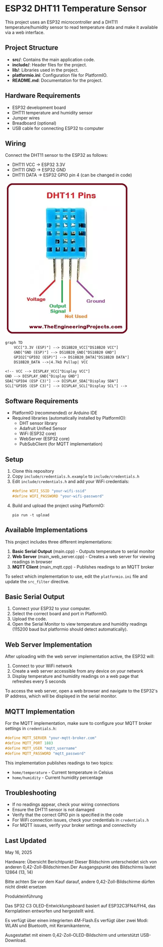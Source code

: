 # ESP32 DHT11 Temperature Sensor

This project uses an ESP32 microcontroller and a DHT11 temperature/humidity sensor to read temperature data and make it available via a web interface.

## Project Structure

- **src/**: Contains the main application code.
- **include/**: Header files for the project.
- **lib/**: Libraries used in the project.
- **platformio.ini**: Configuration file for PlatformIO.
- **README.md**: Documentation for the project.

## Hardware Requirements

- ESP32 development board
- DHT11 temperature and humidity sensor
- Jumper wires
- Breadboard (optional)
- USB cable for connecting ESP32 to computer

## Wiring

Connect the DHT11 sensor to the ESP32 as follows:

- DHT11 VCC → ESP32 3.3V
- DHT11 GND → ESP32 GND
- DHT11 DATA → ESP32 GPIO pin 4 (can be changed in code)

![alt text](image.png)

```mermaid
graph TD
    VCC["3.3V (ESP)"] --> DS18B20_VCC["DS18B20 VCC"]
    GND["GND (ESP)"] --> DS18B20_GND["DS18B20 GND"]
    GPIO2["GPIO2 (ESP)"] --> DS18B20_DATA["DS18B20 DATA"]
    DS18B20_DATA -->|4.7kΩ Pullup| VCC
```
    <!-- VCC --> DISPLAY_VCC["Display VCC"]
    GND --> DISPLAY_GND["Display GND"]
    SDA["GPIO4 (ESP C3)"] --> DISPLAY_SDA["Display SDA"]
    SCL["GPIO5 (ESP C3)"] --> DISPLAY_SCL["Display SCL"] -->


## Software Requirements

- PlatformIO (recommended) or Arduino IDE
- Required libraries (automatically installed by PlatformIO):
  - DHT sensor library
  - Adafruit Unified Sensor
  - WiFi (ESP32 core)
  - WebServer (ESP32 core)
  - PubSubClient (for MQTT implementation)

## Setup

1. Clone this repository
2. Copy `include/credentials.h.example` to `include/credentials.h`
3. Edit `include/credentials.h` and add your WiFi credentials:
   ```cpp
   #define WIFI_SSID "your-wifi-ssid"
   #define WIFI_PASSWORD "your-wifi-password"
   ```
4. Build and upload the project using PlatformIO:
   ```
   pio run -t upload
   ```

## Available Implementations

This project includes three different implementations:

1. **Basic Serial Output** (main.cpp) - Outputs temperature to serial monitor
2. **Web Server** (main_web_server.cpp) - Creates a web server for viewing readings in browser
3. **MQTT Client** (main_mqtt.cpp) - Publishes readings to an MQTT broker

To select which implementation to use, edit the `platformio.ini` file and update the `src_filter` directive.

## Basic Serial Output

1. Connect your ESP32 to your computer.
2. Select the correct board and port in PlatformIO.
3. Upload the code.
4. Open the Serial Monitor to view temperature and humidity readings (115200 baud but platformio should detect automatically).

## Web Server Implementation

After uploading with the web server implementation active, the ESP32 will:
1. Connect to your WiFi network
2. Create a web server accessible from any device on your network
3. Display temperature and humidity readings on a web page that refreshes every 5 seconds

To access the web server, open a web browser and navigate to the ESP32's IP address, which will be displayed in the serial monitor.

## MQTT Implementation

For the MQTT implementation, make sure to configure your MQTT broker settings in `credentials.h`:
```cpp
#define MQTT_SERVER "your-mqtt-broker.com"
#define MQTT_PORT 1883
#define MQTT_USER "mqtt_username"
#define MQTT_PASSWORD "mqtt_password"
```

This implementation publishes readings to two topics:
- `home/temperature` - Current temperature in Celsius
- `home/humidity` - Current humidity percentage

## Troubleshooting

- If no readings appear, check your wiring connections
- Ensure the DHT11 sensor is not damaged
- Verify that the correct GPIO pin is specified in the code
- For WiFi connection issues, check your credentials in `credentials.h`
- For MQTT issues, verify your broker settings and connectivity

## Last Updated

May 16, 2025


Hardware:
Übersicht
Berichtpunkt
Dieser Bildschirm unterscheidet sich von anderen 0,42-Zoll-Bildschirmen.Der Ausgangspunkt des Bildschirms lautet 12864 (13, 14)

Bitte achten Sie vor dem Kauf darauf, andere 0,42-Zoll-Bildschirme dürfen nicht direkt ersetzen


Produkteinführung

Das SP32 C3 OLED-Entwicklungsboard basiert auf ESP32C3FN4/FH4, das Kernplatinen entworfen und hergestellt wird.

Es verfügt über einen integrierten 4M-Flash.Es verfügt über zwei Modi: WLAN und Bluetooth, mit Keramikantenne,

Ausgestattet mit einem 0,42-Zoll-OLED-Bildschirm und unterstützt USB-Download.


